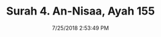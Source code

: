 ---
title       : "Surah 4. An-Nisaa, Ayah 155"
date        : 7/25/2018 2:53:49 PM
draft       : false
type        : "quran"
layout      : "compare"
BookCode    : "CMP"
SurahNumber : "4"
AyahNumber  : "155"
TotalAyah   : "176"
---